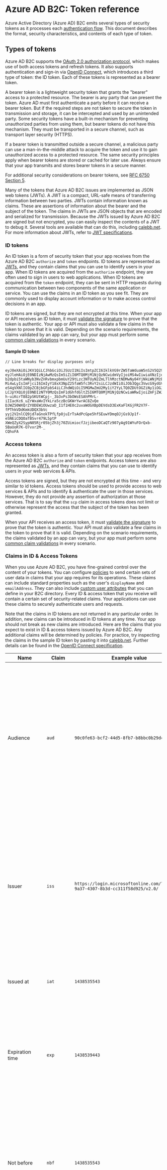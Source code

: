 <properties
	pageTitle="Azure Active Directory B2C | Microsoft Azure"
	description="The types of tokens issued in the Azure Active Directory B2C."
	services="active-directory-b2c"
	documentationCenter=""
	authors="dstrockis"
	manager="mbaldwin"
	editor=""/>

<tags
	ms.service="active-directory-b2c"
	ms.workload="identity"
	ms.tgt_pltfrm="na"
	ms.devlang="na"
	ms.topic="article"
	ms.date="07/22/2016"
	ms.author="dastrock"/>


# Azure AD B2C: Token reference

Azure Active Directory (Azure AD) B2C emits several types of security tokens as it processes each [authentication flow](active-directory-b2c-apps.md). This document describes the format, security characteristics, and contents of each type of token.

## Types of tokens

Azure AD B2C supports the [OAuth 2.0 authorization protocol](active-directory-b2c-reference-protocols.md), which makes use of both access tokens and refresh tokens. It also supports authentication and sign-in via [OpenID Connect](active-directory-b2c-reference-protocols.md), which introduces a third type of token: the ID token. Each of these tokens is represented as a bearer token.

A bearer token is a lightweight security token that grants the "bearer" access to a protected resource. The bearer is any party that can present the token. Azure AD must first authenticate a party before it can receive a bearer token. But if the required steps are not taken to secure the token in transmission and storage, it can be intercepted and used by an unintended party. Some security tokens have a built-in mechanism for preventing unauthorized parties from using them, but bearer tokens do not have this mechanism. They must be transported in a secure channel, such as transport layer security (HTTPS).

If a bearer token is transmitted outside a secure channel, a malicious party can use a man-in-the-middle attack to acquire the token and use it to gain unauthorized access to a protected resource. The same security principles apply when bearer tokens are stored or cached for later use. Always ensure that your app transmits and stores bearer tokens in a secure manner.

For additional security considerations on bearer tokens, see [RFC 6750 Section 5](http://tools.ietf.org/html/rfc6750).

Many of the tokens that Azure AD B2C issues are implemented as JSON web tokens (JWTs). A JWT is a compact, URL-safe means of transferring information between two parties. JWTs contain information known as claims. These are assertions of information about the bearer and the subject of the token. The claims in JWTs are JSON objects that are encoded and serialized for transmission. Because the JWTs issued by Azure AD B2C are signed but not encrypted, you can easily inspect the contents of a JWT to debug it. Several tools are available that can do this, including [calebb.net](http://calebb.net). For more information about JWTs, refer to [JWT specifications](http://self-issued.info/docs/draft-ietf-oauth-json-web-token.html).

### ID tokens

An ID token is a form of security token that your app receives from the Azure AD B2C `authorize` and `token` endpoints. ID tokens are represented as [JWTs](#types-of-tokens), and they contain claims that you can use to identify users in your app. When ID tokens are acquired from the `authorize` endpoint, they are often used to sign in users to web applications. When ID tokens are acquired from the `token` endpoint, they can be sent in HTTP requests during communication between two components of the same application or service. You can use the claims in an ID token as you see fit. They are commonly used to display account information or to make access control decisions in an app.  

ID tokens are signed, but they are not encrypted at this time. When your app or API receives an ID token, it must [validate the signature](#token-validation) to prove that the token is authentic. Your app or API must also validate a few claims in the token to prove that it is valid. Depending on the scenario requirements, the claims validated by an app can vary, but your app must perform some [common claim validations](#token-validation) in every scenario.

#### Sample ID token
```
// Line breaks for display purposes only

eyJ0eXAiOiJKV1QiLCJhbGciOiJSUzI1NiIsImtpZCI6IklkVG9rZW5TaWduaW5nS2V5Q29udGFpbmVyIn0.
eyJleHAiOjE0NDIzNjAwMzQsIm5iZiI6MTQ0MjM1NjQzNCwidmVyIjoiMS4wIiwiaXNzIjoiaHR0cHM6Ly9s
b2dpbi5taWNyb3NvZnRvbmxpbmUuY29tLzc3NTUyN2ZmLTlhMzctNDMwNy04YjNkLWNjMzExZjU4ZDkyNS92
Mi4wLyIsImFjciI6ImIyY18xX3NpZ25faW5fc3RvY2siLCJzdWIiOiJOb3Qgc3VwcG9ydGVkIGN1cnJlbnRs
eS4gVXNlIG9pZCBjbGFpbS4iLCJhdWQiOiI5MGMwZmU2My1iY2YyLTQ0ZDUtOGZiNy1iOGJiYzBiMjlkYzYi
LCJpYXQiOjE0NDIzNTY0MzQsImF1dGhfdGltZSI6MTQ0MjM1NjQzNCwiaWRwIjoiZmFjZWJvb2suY29tIn0.
h-uiKcrT882pSKUtWCpj-_3b3vPs3bOWsESAhPMrL-iIIacKc6_uZrWxaWvIYkLra5czBcGKWrYwrAC8ZvQe
DJWZ50WXQrZYODEW1OUwzaD_I1f1HE0c2uvaWdGXBpDEVdsD3ExKaFlKGjFR2V7F-fPThkVDdKmkUDQX3bVc
yyj2V2nlCQ9jd7aGnokTPfLfpOjuIrTsAdPcGpe5hfSEuwYDmqOJjGs9Jp1f-eSNEiCDQOaTBSvr479L5ptP
XWeQZyX2SypN05Rjr05bjZh3j70ZUimiocfJzjibeoDCaQTz907yAg91WYuFOrQxb-5BaUoR7K-O7vxr2M-_
CQhoFA

```

### Access tokens

An access token is also a form of security token that your app receives from the Azure AD B2C `authorize` and `token` endpoints. Access tokens are also represented as [JWTs](#types-of-tokens), and they contain claims that you can use to identify users in your web services & APIs.

Access tokens are signed, but they are not encrypted at this time - and very similar to id tokens.  Access tokens should be used to provide access to web services & APIs and to identify & authenticate the user in those services.  However, they do not provide any assertion of authorization at those services.  That is to say that the `scp` claim in access tokens does not limit or otherwise represent the access that the subject of the token has been granted.

When your API receives an access token, it must [validate the signature](#token-validation) to prove that the token is authentic. Your API must also validate a few claims in the token to prove that it is valid. Depending on the scenario requirements, the claims validated by an app can vary, but your app must perform some [common claim validations](#token-validation) in every scenario.

### Claims in ID & Access Tokens

When you use Azure AD B2C, you have fine-grained control over the content of your tokens. You can configure [policies](active-directory-b2c-reference-policies.md) to send certain sets of user data in claims that your app requires for its operations. These claims can include standard properties such as the user's `displayName` and `emailAddress`. They can also include [custom user attributes](active-directory-b2c-reference-custom-attr.md) that you can define in your B2C directory. Every ID & access token that you receive will contain a certain set of security-related claims. Your applications can use these claims to securely authenticate users and requests.

Note that the claims in ID tokens are not returned in any particular order. In addition, new claims can be introduced in ID tokens at any time. Your app should not break as new claims are introduced. Here are the claims that you expect to exist in ID & access tokens issued by Azure AD B2C. Any additional claims will be determined by policies. For practice, try inspecting the claims in the sample ID token by pasting it into [calebb.net](http://calebb.net). Further details can be found in the [OpenID Connect specification](http://openid.net/specs/openid-connect-core-1_0.html).

| Name | Claim | Example value | Description |
| ----------------------- | ------------------------------- | ------------ | --------------------------------- |
| Audience | `aud` | `90c0fe63-bcf2-44d5-8fb7-b8bbc0b29dc6` | An audience claim identifies the intended recipient of the token. For Azure AD B2C, the audience is your app's Application ID, as assigned to your app in the app registration portal. Your app should validate this value and reject the token if it does not match. |
| Issuer | `iss` | `https://login.microsoftonline.com/775527ff-9a37-4307-8b3d-cc311f58d925/v2.0/` | This claim identifies the security token service (STS) that constructs and returns the token. It also identifies the Azure AD directory in which the user was authenticated. Your app should validate the issuer claim to ensure that the token came from the v2.0 endpoint. |
| Issued at | `iat` | `1438535543` | This claim is the time at which the token was issued, represented in epoch time. |
| Expiration time | `exp` | `1438539443` | The expiration time claim is the time at which the token becomes invalid, represented in epoch time. Your app should use this claim to verify the validity of the token lifetime.  |
| Not before | `nbf` | `1438535543` | This claim is the time at which the token becomes valid, represented in epoch time. This is usually the same as the time the token was issued. Your app should use this claim to verify the validity of the token lifetime.  |
| Version | `ver` | `1.0` | This is the version of the ID token, as defined by Azure AD. |
| Code hash | `c_hash` | `SGCPtt01wxwfgnYZy2VJtQ` | A code hash is included in an ID token only when the token is issued together with an OAuth 2.0 authorization code. A code hash can be used to validate the authenticity of an authorization code. See the [OpenID Connect specification](http://openid.net/specs/openid-connect-core-1_0.html) for more details on how to perform this validation. |
| Access token hash | `at_hash` | `SGCPtt01wxwfgnYZy2VJtQ` | An access token hash is included in an ID token only when the token is issued together with an OAuth 2.0 access token. An access token hash can be used to validate the authenticity of an access token. See the [OpenID Connect specification](http://openid.net/specs/openid-connect-core-1_0.html) for more details on how to perform this validation. |
| Nonce | `nonce` | `12345` | A nonce is a strategy used to mitigate token replay attacks. Your app can specify a nonce in an authorization request by using the `nonce` query parameter. The value you provide in the request will be emitted unmodified in the `nonce` claim of an ID token only. This allows your app to verify the value against the value it specified on the request, which associates the app's session with a given ID token. Your app should perform this validation during the ID token validation process. |
| Subject | `sub` | `Not supported currently. Use oid claim.` | This is a principal about which the token asserts information, such as the user of an app. This value is immutable and cannot be reassigned or reused. It can be used to perform authorization checks safely, such as when the token is used to access a resource. However, the subject claim is not yet implemented in the Azure AD B2C. You should configure your policies to include the object ID `oid` claim and use its value to identify users, rather than use the subject claim for authorization. |
| Authentication context class reference | `acr` | `b2c_1_sign_in` | This is the name of the policy that was used to acquire the ID token.  |
| Authentication time | `auth_time` | `1438535543` | This claim is the time at which a user last entered credentials, represented in epoch time. |


### Refresh tokens

Refresh tokens are security tokens that your app can use to acquire new ID tokens and access tokens in an OAuth 2.0 flow. They provide your app with long-term access to resources on behalf of users without requiring interaction with those users.

To receive a refresh token in a token response, your app must request the `offline_acesss` scope. To learn more about the `offline_access` scope, refer to the [Azure AD B2C protocol reference](active-directory-b2c-reference-protocols.md).

Refresh tokens are, and will always be, completely opaque to your app. They are issued by Azure AD and can be inspected and interpreted only by Azure AD. They are long-lived, but your app should not be written with the expectation that a refresh token will last for a specific period of time. Refresh tokens can be invalidated at any moment for a variety of reasons. The only way for your app to know if a refresh token is valid is to attempt to redeem it by making a token request to Azure AD.

When you redeem a refresh token for a new token (and if your app has been granted the `offline_access` scope), you will receive a new refresh token in the token response. You should save the newly issued refresh token. It should replace the refresh token you previously used in the request. This helps guarantee that your refresh tokens remain valid for as long as possible.

## Token validation

To validate a token, your app should check both the signature and claims of the token.

Many open source libraries are available for validating JWTs, depending on your preferred language. We recommend that you explore those options rather than implement your own validation logic. The information in this guide can help you learn how to properly use those libraries.

### Validate the signature
A JWT contains three segments, separated by the `.` character. The first segment is the **header**, the second is the **body**, and the third is the **signature**. The signature segment can be used to validate the authenticity of the token so that it can be trusted by your app.

Azure AD B2C tokens are signed by using industry-standard asymmetric encryption algorithms, such as RSA 256. The header of the token contains information about the key and encryption method used to sign the token:

```
{
		"typ": "JWT",
		"alg": "RS256",
		"kid": "GvnPApfWMdLRi8PDmisFn7bprKg"
}
```

The `alg` claim indicates the algorithm that was used to sign the token. The `kid` claim indicates the particular public key that was used to sign the token.

At any given time, Azure AD may sign a token by using any one of a certain set of public-private key pairs. Azure AD rotates the possible set of keys periodically, so your app should be written to handle those key changes automatically. A reasonable frequency to check for updates to the public keys used by Azure AD is every 24 hours.

Azure AD B2C has an OpenID Connect metadata endpoint. This allows apps to fetch information about Azure AD B2C at runtime. This information includes endpoints, token contents, and token signing keys. Your B2C directory contains a JSON metadata document for each policy. For example, the metadata document for the `b2c_1_sign_in` policy in the `fabrikamb2c.onmicrosoft.com` is located at:

```
https://login.microsoftonline.com/fabrikamb2c.onmicrosoft.com/v2.0/.well-known/openid-configuration?p=b2c_1_sign_in
```

`fabrikamb2c.onmicrosoft.com` is the B2C directory used to authenticate the user, and `b2c_1_sign_in` is the policy used to acquire the token. To determine which policy was used to sign a token (and where to go to fetch the metadata), you have two options. First, the policy name is included in the `acr` claim in the token. You can parse claims out of the body of the JWT by base-64 decoding the body and deserializing the JSON string that results. The `acr` claim will be the name of the policy that was used to issue the token.  Your other option is to encode the policy in the value of the `state` parameter when you issue the request, and then decode it to determine which policy was used. Either method is valid.

The metadata document is a JSON object that contains several useful pieces of information. These include the location of the endpoints required to perform OpenID Connect authentication. They also include `jwks_uri`, which gives the location of the set of public keys that are used to sign tokens. That location is provided here, but it is best to fetch the location dynamically by using the metadata document and parsing out `jwks_uri`:

```
https://login.microsoftonline.com/fabrikamb2c.onmicrosoft.com/discovery/v2.0/keys?p=b2c_1_sign_in
```

The JSON document located at this URL contains all of the public key information in use at a particular moment. Your app can use the `kid` claim in the JWT header to select the public key in the JSON document that is used to sign a particular token. It can then perform signature validation by using the correct public key and the indicated algorithm.

A description of how to perform signature validation is outside the scope of this document. Many open source libraries are available to help you with this if you need it.

### Validate the claims
When your app or API receives an ID token, it should also perform several checks against the claims in the ID token. These include, but are not limited to:

- The **audience** claim: This verifies that the ID token was intended to be given to your app.
- The **not before** and **expiration time** claims: These verify that the ID token has not expired.
- The **issuer** claim: This verifies that the token was issued to your app by Azure AD.
- The **nonce**: This is a strategy for token replay attack mitigation.

For a full list of validations your app should perform, please refer to the [OpenID Connect specification](https://openid.net). Details of the expected values for these claims are included in the preceding [token section](#types-of-tokens).  

## Token lifetimes

The following token lifetimes are provided to further your knowledge. They can help you when you develop and debug apps. Note that your apps should not be written to expect any of these lifetimes to remain constant. They can and will change.  You can read more about the customization of token lifetimes in Azure AD B2C [here](active-directory-b2c-token-session-sso.md).

| Token | Lifetime | Description |
| ----------------------- | ------------------------------- | ------------ |
| ID tokens | One hour | ID tokens are typically valid for an hour. Your web app can use this lifetime to maintain its own sessions with users (recommended). You can also choose a different session lifetime. If your app needs to get a new ID token, it simply needs to make a new sign-in request to Azure AD. If a user has a valid browser session with Azure AD, that user may not be required to enter credentials again. |
| Refresh tokens | Up to 14 days | A single refresh token is valid for a maximum of 14 days. However, a refresh token may become invalid at any time for any number of reasons. Your app should continue to try to use a refresh token until the request fails, or until your app replaces the refresh token with a new one.  A refresh token also can become invalid if 90 days has passed since the user last entered credentials. |
| Authorization codes | Five minutes | Authorization codes are intentionally short-lived. They should be redeemed immediately for access tokens, ID tokens, or refresh tokens when they are received. |

